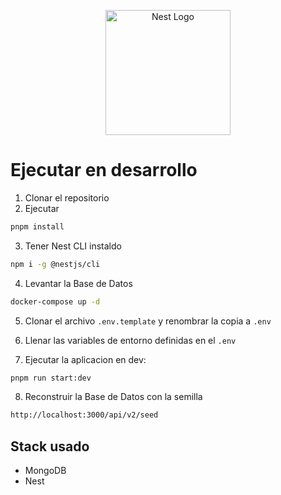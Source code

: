 <p align="center">
  <a href="http://nestjs.com/" target="blank"><img src="https://nestjs.com/img/logo-small.svg" width="200" alt="Nest Logo" /></a>
</p>

# Ejecutar en desarrollo

1. Clonar el repositorio
2. Ejecutar

```bash
pnpm install
```

3. Tener Nest CLI instaldo

```bash
npm i -g @nestjs/cli
```

4. Levantar la Base de Datos

```bash
docker-compose up -d
```

5. Clonar el archivo `.env.template` y renombrar la copia a `.env`

6. Llenar las variables de entorno definidas en el `.env`

7. Ejecutar la aplicacion en dev:

```bash
pnpm run start:dev
```

8. Reconstruir la Base de Datos con la semilla

```bash
http://localhost:3000/api/v2/seed
```

## Stack usado

- MongoDB
- Nest
